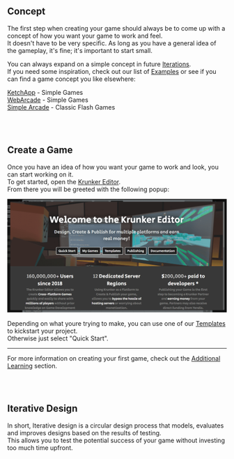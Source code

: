 ## Concept

The first step when creating your game should always be to come up with a concept of how you want your game to work and feel.\
It doesn't have to be very specific. As long as you have a general idea of the gameplay, it's fine; it's important to start small.

You can always expand on a simple concept in future [Iterations](./files/your_first_game?id=iterative-design).\
If you need some inspiration, check out our list of [Examples](./files/examples_&_templates?id=non-script-examples) or see if you can find a game concept you like elsewhere:

[KetchApp](http://www.ketchappgames.com/games/) - Simple Games\
[WebArcade](http://www.freewebarcade.com/game-collections.php) - Simple Games\
[Simple Arcade](http://thesimplearcade.com/) - Classic Flash Games

<br><br/>

## Create a Game

Once you have an idea of how you want your game to work and look, you can start working on it.\
To get started, open the [Krunker Editor](https://krunker.io/editor.html).\
From there you will be greeted with the following popup:

![Preview](./img/your_first_game/docs_0.png)

Depending on what youre trying to make, you can use one of our [Templates](./files/examples_&_templates?id=basic-templates) to kickstart your project.\
Otherwise just select "Quick Start".

---

For more information on creating your first game, check out the [Additional Learning](./files/additional_learning) section.

<br><br/>

## Iterative Design

In short, Iterative design is a circular design process that models, evaluates and improves designs based on the results of testing.\
This allows you to test the potential success of your game without investing too much time upfront.